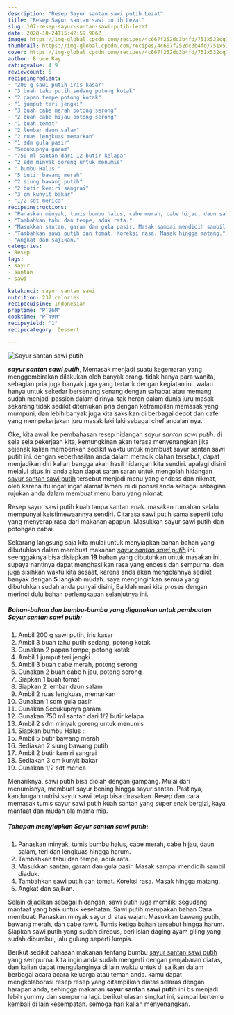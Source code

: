 ```yaml
---
description: "Resep Sayur santan sawi putih Lezat"
title: "Resep Sayur santan sawi putih Lezat"
slug: 107-resep-sayur-santan-sawi-putih-lezat
date: 2020-10-24T15:42:59.906Z
image: https://img-global.cpcdn.com/recipes/4c667f252dc3b4fd/751x532cq70/sayur-santan-sawi-putih-foto-resep-utama.jpg
thumbnail: https://img-global.cpcdn.com/recipes/4c667f252dc3b4fd/751x532cq70/sayur-santan-sawi-putih-foto-resep-utama.jpg
cover: https://img-global.cpcdn.com/recipes/4c667f252dc3b4fd/751x532cq70/sayur-santan-sawi-putih-foto-resep-utama.jpg
author: Bruce Ray
ratingvalue: 4.9
reviewcount: 6
recipeingredient:
- "200 g sawi putih iris kasar"
- "3 buah tahu putih sedang potong kotak"
- "2 papan tempe potong kotak"
- "1 jumput teri jengki"
- "3 buah cabe merah potong serong"
- "2 buah cabe hijau potong serong"
- "1 buah tomat"
- "2 lembar daun salam"
- "2 ruas lengkuas memarkan"
- "1 sdm gula pasir"
- "Secukupnya garam"
- "750 ml santan dari 12 butir kelapa"
- "2 sdm minyak goreng untuk menumis"
- " bumbu Halus "
- "5 butir bawang merah"
- "2 siung bawang putih"
- "2 butir kemiri sangrai"
- "3 cm kunyit bakar"
- "1/2 sdt merica"
recipeinstructions:
- "Panaskan minyak, tumis bumbu halus, cabe merah, cabe hijau, daun salam, teri dan lengkuas hingga harum."
- "Tambahkan tahu dan tempe, aduk rata."
- "Masukkan santan, garam dan gula pasir. Masak sampai mendidih sambil diaduk."
- "Tambahkan sawi putih dan tomat. Koreksi rasa. Masak hingga matang."
- "Angkat dan sajikan."
categories:
- Resep
tags:
- sayur
- santan
- sawi

katakunci: sayur santan sawi 
nutrition: 237 calories
recipecuisine: Indonesian
preptime: "PT26M"
cooktime: "PT49M"
recipeyield: "1"
recipecategory: Dessert

---
```



![Sayur santan sawi putih](https://img-global.cpcdn.com/recipes/4c667f252dc3b4fd/751x532cq70/sayur-santan-sawi-putih-foto-resep-utama.jpg)

<b><i>sayur santan sawi putih</i></b>, Memasak menjadi suatu kegemaran yang menggembirakan dilakukan oleh banyak orang. tidak hanya para wanita, sebagian pria juga banyak juga yang tertarik dengan kegiatan ini. walau hanya untuk sekedar bersenang senang dengan sahabat atau memang sudah menjadi passion dalam dirinya. tak heran dalam dunia juru masak sekarang tidak sedikit ditemukan pria dengan ketrampilan memasak yang mumpuni, dan lebih banyak juga kita saksikan di berbagai depot dan cafe yang mempekerjakan juru masak laki laki sebagai chef andalan nya.

Oke, kita awali ke pembahasan resep hidangan <i>sayur santan sawi putih</i>. di sela sela pekerjaan kita, kemungkinan akan terasa menyenangkan jika sejenak kalian memberikan sedikit waktu untuk membuat sayur santan sawi putih ini. dengan keberhasilan anda dalam meracik olahan tersebut, dapat menjadikan diri kalian bangga akan hasil hidangan kita sendiri. apalagi disini melalui situs ini anda akan dapat saran saran untuk mengolah hidangan <u>sayur santan sawi putih</u> tersebut menjadi menu yang endess dan nikmat, oleh karena itu ingat ingat alamat laman ini di ponsel anda sebagai sebagian rujukan anda dalam membuat menu baru yang nikmat.

Resep sayur sawi putih kuah tanpa santan enak. masakan rumahan selalu mempunyai keistimewaannya sendiri. Citarasa sawi putih sama seperti tofu yang menyerap rasa dari makanan apapun. Masukkan sayur sawi putih dan potongan cabai.


Sekarang langsung saja kita mulai untuk menyiapkan bahan bahan yang dibutuhkan dalam membuat makanan <u><i>sayur santan sawi putih</i></u> ini. seenggaknya bisa disiapkan <b>19</b> bahan yang dibutuhkan untuk masakan ini. supaya nantinya dapat menghasilkan rasa yang endess dan sempurna. dan juga sisihkan waktu kita sesaat, karena anda akan mengolahnya sedikit banyak dengan <b>5</b> langkah mudah. saya menginginkan semua yang dibutuhkan sudah anda punyai disini, Baiklah mari kita proses dengan merinci dulu bahan perlengkapan selanjutnya ini.

<!--inarticleads1-->

##### Bahan-bahan dan bumbu-bumbu yang digunakan untuk pembuatan Sayur santan sawi putih:

1. Ambil 200 g sawi putih, iris kasar
1. Ambil 3 buah tahu putih sedang, potong kotak
1. Gunakan 2 papan tempe, potong kotak
1. Ambil 1 jumput teri jengki
1. Ambil 3 buah cabe merah, potong serong
1. Gunakan 2 buah cabe hijau, potong serong
1. Siapkan 1 buah tomat
1. Siapkan 2 lembar daun salam
1. Ambil 2 ruas lengkuas, memarkan
1. Gunakan 1 sdm gula pasir
1. Gunakan Secukupnya garam
1. Gunakan 750 ml santan dari 1/2 butir kelapa
1. Ambil 2 sdm minyak goreng untuk menumis
1. Siapkan  bumbu Halus ::
1. Ambil 5 butir bawang merah
1. Sediakan 2 siung bawang putih
1. Ambil 2 butir kemiri sangrai
1. Sediakan 3 cm kunyit bakar
1. Gunakan 1/2 sdt merica


Menariknya, sawi putih bisa diolah dengan gampang. Mulai dari menumisnya, membuat sayur bening hingga sayur santan. Pastinya, kandungan nutrisi sayur sawi tetap bisa dirasakan. Resep dan cara memasak tumis sayur sawi putih kuah santan yang super enak bergizi, kaya manfaat dan mudah ala mama mia. 

<!--inarticleads2-->

##### Tahapan menyiapkan Sayur santan sawi putih:

1. Panaskan minyak, tumis bumbu halus, cabe merah, cabe hijau, daun salam, teri dan lengkuas hingga harum.
1. Tambahkan tahu dan tempe, aduk rata.
1. Masukkan santan, garam dan gula pasir. Masak sampai mendidih sambil diaduk.
1. Tambahkan sawi putih dan tomat. Koreksi rasa. Masak hingga matang.
1. Angkat dan sajikan.


Selain dijadikan sebagai hidangan, sawi putih juga memiliki segudang manfaat yang baik untuk kesehatan. Sawi putih merupakan bahan Cara membuat: Panaskan minyak sayur di atas wajan. Masukkan bawang putih, bawang merah, dan cabe rawit. Tumis ketiga bahan tersebut hingga harum. Siapkan sawi putih yang sudah direbus, beri isian daging ayam giling yang sudah dibumbui, lalu gulung seperti lumpia. 

Berikut sedikit bahasan makanan tentang bumbu <u>sayur santan sawi putih</u> yang sempurna. kita ingin anda sudah mengerti dengan penjabaran diatas, dan kalian dapat mengulanginya di lain waktu untuk di sajikan dalam berbagai acara acara keluarga atau teman anda. kamu dapat mengkolaborasi resep resep yang ditampilkan diatas selaras dengan harapan anda, sehingga makanan <b>sayur santan sawi putih</b> ini bs menjadi lebih yummy dan sempurna lagi. berikut ulasan singkat ini, sampai bertemu kembali di lain kesempatan. semoga hari kalian menyenangkan.
